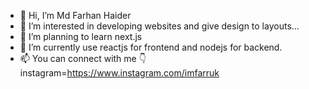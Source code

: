 - 👋 Hi, I’m Md Farhan Haider
- 👀 I’m interested in developing websites and give design to layouts...
- 🌱 I’m planning to learn next.js
- 💞️ I’m currently use reactjs for frontend and nodejs for backend. 
- 📫 You can connect with me 👇
instagram=https://www.instagram.com/imfarruk


<!---
imfarruk/imfarruk is a ✨ special ✨ repository because its `README.md` (this file) appears on your GitHub profile.
You can click the Preview link to take a look at your changes.
--->
